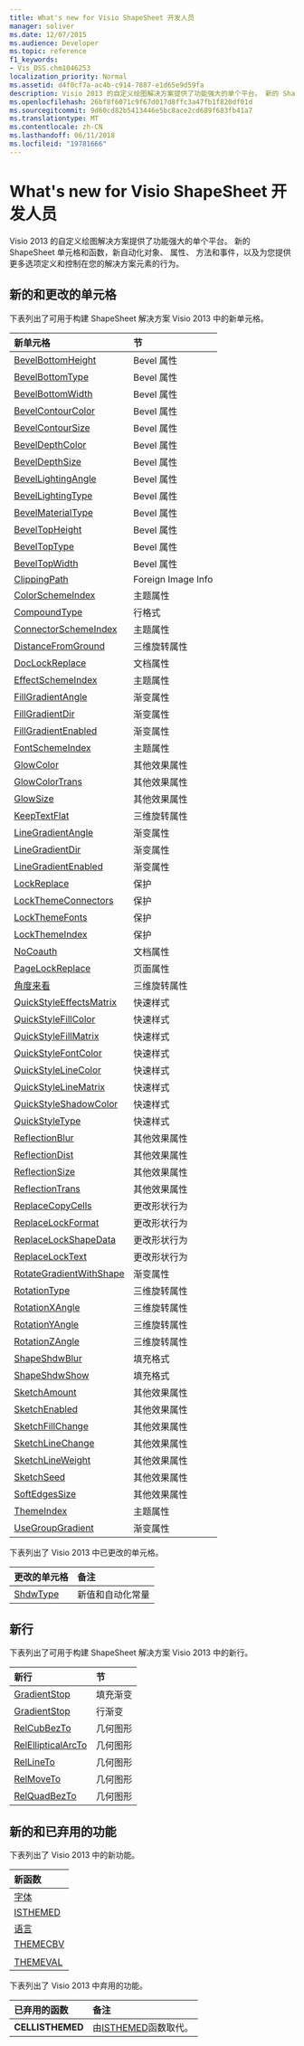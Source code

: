 ```yaml
---
title: What's new for Visio ShapeSheet 开发人员
manager: soliver
ms.date: 12/07/2015
ms.audience: Developer
ms.topic: reference
f1_keywords:
- Vis_DSS.chm1046253
localization_priority: Normal
ms.assetid: d4f0cf7a-ac4b-c914-7887-e1d65e9d59fa
description: Visio 2013 的自定义绘图解决方案提供了功能强大的单个平台。 新的 ShapeSheet 单元格和函数，新自动化对象、 属性、 方法和事件，以及为您提供更多选项定义和控制在您的解决方案元素的行为。
ms.openlocfilehash: 26bf8f6071c9f67d017d8ffc3a47fb1f820df01d
ms.sourcegitcommit: 9d60cd82b5413446e5bc8ace2cd689f683fb41a7
ms.translationtype: MT
ms.contentlocale: zh-CN
ms.lasthandoff: 06/11/2018
ms.locfileid: "19781666"
---
```

# <a name="whats-new-for-visio-shapesheet-developers"></a>What's new for Visio ShapeSheet 开发人员

Visio 2013 的自定义绘图解决方案提供了功能强大的单个平台。 新的 ShapeSheet 单元格和函数，新自动化对象、 属性、 方法和事件，以及为您提供更多选项定义和控制在您的解决方案元素的行为。
  
## <a name="new-and-changed-cells"></a>新的和更改的单元格
<a name="vis15_WhatsNew_Cells"> </a>

下表列出了可用于构建 ShapeSheet 解决方案 Visio 2013 中的新单元格。
  
|**新单元格**|**节**|
|:-----|:-----|
|[BevelBottomHeight](bevelbottomheight-cell-bevel-properties-section.md) <br/> |Bevel 属性  <br/> |
|[BevelBottomType](bevelbottomtype-cell-bevel-properties-section.md) <br/> |Bevel 属性  <br/> |
|[BevelBottomWidth](bevelbottomwidth-cell-bevel-properties-section.md) <br/> |Bevel 属性  <br/> |
|[BevelContourColor](bevelcontourcolor-cell-bevel-properties-section.md) <br/> |Bevel 属性  <br/> |
|[BevelContourSize](bevelcontoursize-cell-bevel-properties-section.md) <br/> |Bevel 属性  <br/> |
|[BevelDepthColor](beveldepthcolor-cell-bevel-properties-section.md) <br/> |Bevel 属性  <br/> |
|[BevelDepthSize](beveldepthsize-cell-bevel-properties-section.md) <br/> |Bevel 属性  <br/> |
|[BevelLightingAngle](bevellightingangle-cell-bevel-properties-section.md) <br/> |Bevel 属性  <br/> |
|[BevelLightingType](bevellightingtype-cell-bevel-properties-section.md) <br/> |Bevel 属性  <br/> |
|[BevelMaterialType](bevelmaterialtype-cell-bevel-properties-section.md) <br/> |Bevel 属性  <br/> |
|[BevelTopHeight](beveltopheight-cell-bevel-properties-section.md) <br/> |Bevel 属性  <br/> |
|[BevelTopType](beveltoptype-cell-bevel-properties-section.md) <br/> |Bevel 属性  <br/> |
|[BevelTopWidth](beveltopwidth-cell-bevel-properties-section.md) <br/> |Bevel 属性  <br/> |
|[ClippingPath](clippingpath-cell-foreign-image-info-section.md) <br/> |Foreign Image Info  <br/> |
|[ColorSchemeIndex](colorschemeindex-cell-theme-properties-section.md) <br/> |主题属性  <br/> |
|[CompoundType](compoundtype-cell-line-format-section.md) <br/> |行格式  <br/> |
|[ConnectorSchemeIndex](connectorschemeindex-cell-theme-properties-section.md) <br/> |主题属性  <br/> |
|[DistanceFromGround](distancefromground-cell-3-d-rotation-properties.md) <br/> |三维旋转属性  <br/> |
|[DocLockReplace](doclockreplace-cell-document-properties-section.md) <br/> |文档属性  <br/> |
|[EffectSchemeIndex](effectschemeindex-cell-theme-properties-section.md) <br/> |主题属性  <br/> |
|[FillGradientAngle](fillgradientangle-cell-gradient-properties-section.md) <br/> |渐变属性  <br/> |
|[FillGradientDir](fillgradientdir-cell-gradient-properties-section.md) <br/> |渐变属性  <br/> |
|[FillGradientEnabled](fillgradientenabled-cell-gradient-properties-section.md) <br/> |渐变属性  <br/> |
|[FontSchemeIndex](fontschemeindex-cell-theme-properties-section.md) <br/> |主题属性  <br/> |
|[GlowColor](glowcolor-cell-additional-effect-properties-section.md) <br/> |其他效果属性  <br/> |
|[GlowColorTrans](glowcolortrans-cell-additional-effect-properties-section.md) <br/> |其他效果属性  <br/> |
|[GlowSize](glowsize-cell-additional-effect-properties-section.md) <br/> |其他效果属性  <br/> |
|[KeepTextFlat](keeptextflat-cell-3-d-rotation-properties-section.md) <br/> |三维旋转属性  <br/> |
|[LineGradientAngle](linegradientangle-cell-gradient-properties-section.md) <br/> |渐变属性  <br/> |
|[LineGradientDir](linegradientdir-cell-gradient-properties-section.md) <br/> |渐变属性  <br/> |
|[LineGradientEnabled](linegradientenabled-cell-gradient-properties-section.md) <br/> |渐变属性  <br/> |
|[LockReplace](lockreplace-cell-protection-section.md) <br/> |保护  <br/> |
|[LockThemeConnectors](lockthemeconnectors-cell-protection-section.md) <br/> |保护  <br/> |
|[LockThemeFonts](lockthemefonts-cell-protection-section.md) <br/> |保护  <br/> |
|[LockThemeIndex](lockthemeindex-cell-protection-section.md) <br/> |保护  <br/> |
|[NoCoauth](nocoauth-cell-document-properties-section.md) <br/> |文档属性  <br/> |
|[PageLockReplace](pagelockreplace-cell-page-properties-section.md) <br/> |页面属性  <br/> |
|[角度来看](perspective-cell-3-d-rotation-properties-section.md) <br/> |三维旋转属性  <br/> |
|[QuickStyleEffectsMatrix](quickstyleeffectsmatrix-cell-quick-style-section.md) <br/> |快速样式  <br/> |
|[QuickStyleFillColor](quickstylefillcolor-cell-quick-style-section.md) <br/> |快速样式  <br/> |
|[QuickStyleFillMatrix](quickstylefillmatrix-cell-quick-style-section.md) <br/> |快速样式  <br/> |
|[QuickStyleFontColor](quickstylefontcolor-cell-quick-style-section.md) <br/> |快速样式  <br/> |
|[QuickStyleLineColor](quickstylelinecolor-cell-quick-style-section.md) <br/> |快速样式  <br/> |
|[QuickStyleLineMatrix](quickstylelinematrix-cell-quick-style-section.md) <br/> |快速样式  <br/> |
|[QuickStyleShadowColor](quickstyleshadowcolor-cell-quick-style-section.md) <br/> |快速样式  <br/> |
|[QuickStyleType](quickstyletype-cell-quick-style-section.md) <br/> |快速样式  <br/> |
|[ReflectionBlur](reflectionblur-cell-additional-effect-properties-section.md) <br/> |其他效果属性  <br/> |
|[ReflectionDist](reflectiondist-cell-additional-effect-properties-section.md) <br/> |其他效果属性  <br/> |
|[ReflectionSize](reflectionsize-cell-additional-effect-properties-section.md) <br/> |其他效果属性  <br/> |
|[ReflectionTrans](reflectiontrans-cell-additional-effect-properties-section.md) <br/> |其他效果属性  <br/> |
|[ReplaceCopyCells](replacecopycells-cell-change-shape-behavior-section.md) <br/> |更改形状行为  <br/> |
|[ReplaceLockFormat](replacelockformat-cell-change-shape-behavior-section.md) <br/> |更改形状行为  <br/> |
|[ReplaceLockShapeData](replacelockshapedata-cell-change-shape-behavior-section.md) <br/> |更改形状行为  <br/> |
|[ReplaceLockText](replacelocktext-cell-change-shape-behavior-section.md) <br/> |更改形状行为  <br/> |
|[RotateGradientWithShape](rotategradientwithshape-cell-gradient-properties-section.md) <br/> |渐变属性  <br/> |
|[RotationType](rotationtype-cell-3-d-rotation-properties-section.md) <br/> |三维旋转属性  <br/> |
|[RotationXAngle](rotationxangle-cell-3-d-rotation-properties-section.md) <br/> |三维旋转属性  <br/> |
|[RotationYAngle](rotationyangle-cell-3-d-rotation-properties-section.md) <br/> |三维旋转属性  <br/> |
|[RotationZAngle](rotationzangle-cell-3-d-rotation-properties-section.md) <br/> |三维旋转属性  <br/> |
|[ShapeShdwBlur](shapeshdwblur-cell-fill-format-section.md) <br/> |填充格式  <br/> |
|[ShapeShdwShow](shapeshdwshow-cell-fill-format-section.md) <br/> |填充格式  <br/> |
|[SketchAmount](sketchamount-cell-additional-effect-properties-section.md) <br/> |其他效果属性  <br/> |
|[SketchEnabled](sketchenabled-cell-additional-effect-properties-section.md) <br/> |其他效果属性  <br/> |
|[SketchFillChange](sketchfillchange-cell-additional-effect-properties-section.md) <br/> |其他效果属性  <br/> |
|[SketchLineChange](sketchlinechange-cell-additional-effect-properties-section.md) <br/> |其他效果属性  <br/> |
|[SketchLineWeight](sketchlineweight-cell-additional-effect-properties-section.md) <br/> |其他效果属性  <br/> |
|[SketchSeed](sketchseed-cell-additional-effect-properties-section.md) <br/> |其他效果属性  <br/> |
|[SoftEdgesSize](softedgessize-cell-additional-effect-properties-section.md) <br/> |其他效果属性  <br/> |
|[ThemeIndex](themeindex-cell-theme-properties-section.md) <br/> |主题属性  <br/> |
|[UseGroupGradient](usegroupgradient-cell-gradient-properties-section.md) <br/> |渐变属性  <br/> |
   
下表列出了 Visio 2013 中已更改的单元格。
  
|**更改的单元格**|**备注**|
|:-----|:-----|
|[ShdwType](shdwtype-cell-page-properties-section.md) <br/> |新值和自动化常量  <br/> |
   
## <a name="new-rows"></a>新行
<a name="vis15_WhatsNew_Rows"> </a>

下表列出了可用于构建 ShapeSheet 解决方案 Visio 2013 中的新行。
  
|**新行**|**节**|
|:-----|:-----|
|[GradientStop](gradient-stop-row-fill-gradient-section.md) <br/> |填充渐变  <br/> |
|[GradientStop](gradient-stop-row-line-gradient-section.md) <br/> |行渐变  <br/> |
|[RelCubBezTo](relcubbezto-row-geometry-section.md) <br/> |几何图形  <br/> |
|[RelEllipticalArcTo](relellipticalarcto-row-geometry-section.md) <br/> |几何图形  <br/> |
|[RelLineTo](rellineto-row-geometry-section.md) <br/> |几何图形  <br/> |
|[RelMoveTo](relmoveto-row-geometry-section.md) <br/> |几何图形  <br/> |
|[RelQuadBezTo](relquadbezto-row-geometry-section.md) <br/> |几何图形  <br/> |
   
## <a name="new-and-deprecated-functions"></a>新的和已弃用的功能
<a name="vis15_WhatsNew_Functions"> </a>

下表列出了 Visio 2013 中的新功能。
  
|**新函数**|
|:-----|
|[字体](font-function.md) <br/> |
|[ISTHEMED](isthemed-function.md) <br/> |
|[语言](language-function.md) <br/> |
|[THEMECBV](themecbv-function.md) <br/> |
||
|[THEMEVAL](themeval-function.md) <br/> |
   
下表列出了 Visio 2013 中弃用的功能。
  
|**已弃用的函数**|**备注**|
|:-----|:-----|
|**CELLISTHEMED** <br/> |由[ISTHEMED](isthemed-function.md)函数取代。  <br/> |
   

